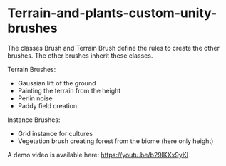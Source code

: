 # Terrain-and-plants-custom-unity-brushes

The classes Brush and Terrain Brush define the rules to create the other brushes.
The other brushes inherit these classes.

Terrain Brushes: 
- Gaussian lift of the ground
- Painting the terrain from the height
- Perlin noise
- Paddy field creation 

Instance Brushes:
- Grid instance for cultures
- Vegetation brush creating forest from the biome (here only height)

A demo video is available here: https://youtu.be/b29lKXx9yKI
